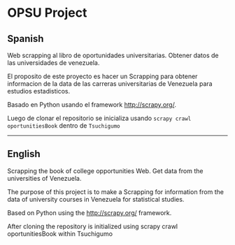 # OPSU Project
## Spanish
Web scrapping al libro de oportunidades universitarias. Obtener datos de las universidades de venezuela.

El proposito de este proyecto es hacer un Scrapping para obtener informacion de la data de las carreras universitarias
de Venezuela para estudios estadisticos.

Basado en Python usando el framework http://scrapy.org/.


Luego de clonar el repositorio se inicializa usando `scrapy crawl oportunitiesBook` dentro de `Tsuchigumo`

---

## English 
Scrapping the book of college opportunities Web. Get data from the universities of Venezuela.

The purpose of this project is to make a Scrapping for information from the data of university courses in Venezuela for statistical studies.

Based on Python using the http://scrapy.org/ framework.

After cloning the repository is initialized using scrapy crawl oportunitiesBook within Tsuchigumo



